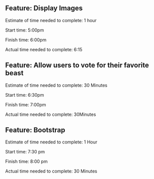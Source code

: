 ## Feature: Display Images

Estimate of time needed to complete: 1 hour

Start time: 5:00pm

Finish time: 6:00pm

Actual time needed to complete: 6:15
## Feature: Allow users to vote for their favorite beast

Estimate of time needed to complete: 30 Minutes

Start time: 6:30pm

Finish time: 7:00pm

Actual time needed to complete: 30Minutes
## Feature: Bootstrap

Estimate of time needed to complete: 1 Hour

Start time: 7:30 pm

Finish time: 8:00 pm

Actual time needed to complete: 30 Minutes